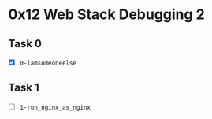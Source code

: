 # 0x12 Web Stack Debugging 2

## Task 0
- [x] `0-iamsomeoneelse`

## Task 1
- [ ] `1-run_nginx_as_nginx`
